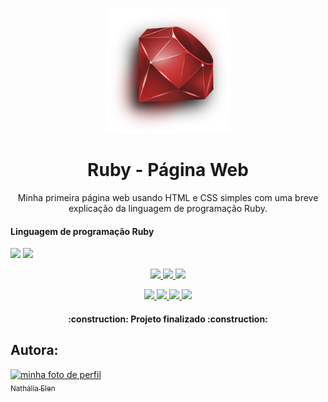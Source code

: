  <p align="center">
  <img src="https://github.com/NathaliaElen/Pagina-Web-Ruby/blob/main/Img/ruby.png?raw=true" width="200px">
  <h1 align="center">Ruby - Página Web</h1>
  <p align="center">Minha primeira página web usando HTML e CSS simples com uma breve explicação da linguagem de programação Ruby.</p>
 </p>
  
  <p align="center">
    <h4> Linguagem de programação Ruby </h4>
    <img src="https://img.shields.io/github/license/NathaliaElen/Pagina-Web-Ruby">
    <a href="https://codeclimate.com/github/digitalbocca/edbingo-teladesorteio/maintainability">
      <img src="https://api.codeclimate.com/v1/badges/05fc13146ed957dee79f/maintainability">
    </a>
  </p>

 <p align="center">
    <a href="https://forthebadge.com">
      <img src="https://forthebadge.com/images/badges/built-by-developers.svg">
    </a>
    <a href="https://forthebadge.com">
      <img src="https://forthebadge.com/images/badges/oooo-kill-em.svg">
    </a>
    <a href="https://forthebadge.com">
      <img src="https://forthebadge.com/images/badges/powered-by-black-magic.svg">
    </a>    
  </p>
  
   <p align="center">
    <a href="https://forthebadge.com">
      <img src="https://forthebadge.com/images/badges/uses-badges.svg">
    </a>
    <a href="https://forthebadge.com">
      <img src="https://forthebadge.com/images/badges/uses-html.svg">
    </a>
    <a href="https://forthebadge.com">
      <img src="https://forthebadge.com/images/badges/uses-css.svg">
    </a>
    <a href="https://forthebadge.com">
      <img src="https://forthebadge.com/images/badges/uses-git.svg">
    </a>    
  </p>
  
  <h4 align="center">
    <p align="center"> :construction:  Projeto finalizado  :construction: </p>
  </h4>

## Autora:

[<img src="https://user-images.githubusercontent.com/90493304/168870520-0ed30a94-1c04-4f34-9038-7afb3421c158.jpeg" alt="minha foto de perfil" width=115><br><sub>Nathália Elen</sub>](https://github.com/NathaliaElen)
